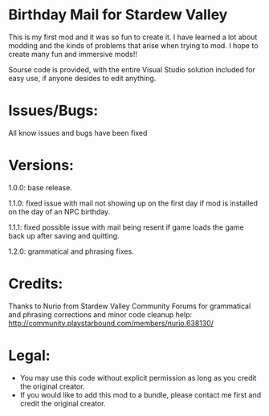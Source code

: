 # Birthday Mail for Stardew Valley

This is my first mod and it was so fun to create it. 
I have learned a lot about modding and the kinds of problems that arise when trying to mod. 
I hope to create many fun and immersive mods!!

Sourse code is provided, with the entire Visual Studio solution included for easy use, if anyone desides to edit anything.

# Issues/Bugs:
All know issues and bugs have been fixed

# Versions:
1.0.0: 
base release.

1.1.0: 
fixed issue with mail not showing up on the first day if mod is installed on the day of an NPC birthday.

1.1.1: 
fixed possible issue with mail being resent if game loads the game back up after saving and quitting.

1.2.0:
grammatical and phrasing fixes.

# Credits:
Thanks to Nurio from Stardew Valley Community Forums for grammatical and phrasing corrections and minor code cleanup help: http://community.playstarbound.com/members/nurio.638130/

# Legal:
* You may use this code without explicit permission as long as you credit the original creator.
* If you would like to add this mod to a bundle, please contact me first and credit the original creator.
